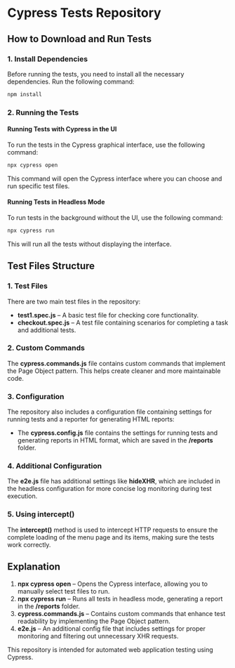 # Cypress Tests Repository

## How to Download and Run Tests

### 1. Install Dependencies

Before running the tests, you need to install all the necessary dependencies. Run the following command:

```bash
npm install
```

### 2. Running the Tests

#### Running Tests with Cypress in the UI

To run the tests in the Cypress graphical interface, use the following command:

```bash
npx cypress open
```

This command will open the Cypress interface where you can choose and run specific test files.

#### Running Tests in Headless Mode

To run tests in the background without the UI, use the following command:

```bash
npx cypress run
```

This will run all the tests without displaying the interface.

## Test Files Structure

### 1. Test Files

There are two main test files in the repository:

- **test1.spec.js** – A basic test file for checking core functionality.
- **checkout.spec.js** – A test file containing scenarios for completing a task and additional tests.

### 2. Custom Commands

The **cypress.commands.js** file contains custom commands that implement the Page Object pattern. This helps create cleaner and more maintainable code.

### 3. Configuration

The repository also includes a configuration file containing settings for running tests and a reporter for generating HTML reports:

- The **cypress.config.js** file contains the settings for running tests and generating reports in HTML format, which are saved in the **/reports** folder.

### 4. Additional Configuration

The **e2e.js** file has additional settings like **hideXHR**, which are included in the headless configuration for more concise log monitoring during test execution.

### 5. Using intercept()

The **intercept()** method is used to intercept HTTP requests to ensure the complete loading of the menu page and its items, making sure the tests work correctly.

## Explanation

1. **npx cypress open** – Opens the Cypress interface, allowing you to manually select test files to run.
2. **npx cypress run** – Runs all tests in headless mode, generating a report in the **/reports** folder.
3. **cypress.commands.js** – Contains custom commands that enhance test readability by implementing the Page Object pattern.
4. **e2e.js** – An additional config file that includes settings for proper monitoring and filtering out unnecessary XHR requests.

This repository is intended for automated web application testing using Cypress.
